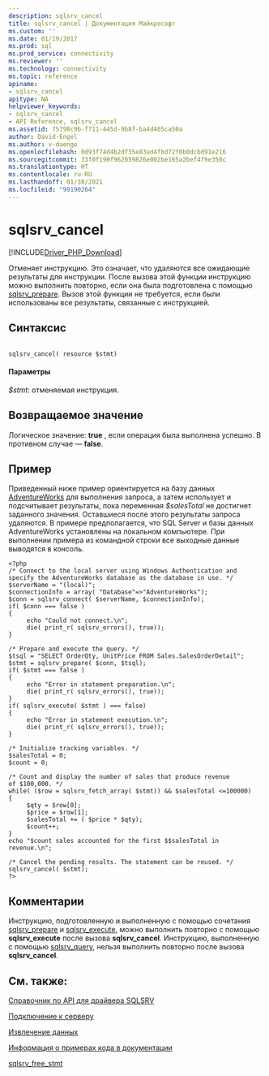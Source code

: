 ```yaml
---
description: sqlsrv_cancel
title: sqlsrv_cancel | Документация Майкрософт
ms.custom: ''
ms.date: 01/19/2017
ms.prod: sql
ms.prod_service: connectivity
ms.reviewer: ''
ms.technology: connectivity
ms.topic: reference
apiname:
- sqlsrv_cancel
apitype: NA
helpviewer_keywords:
- sqlsrv_cancel
- API Reference, sqlsrv_cancel
ms.assetid: 75798c9b-f711-445d-9b8f-ba4d405ca50a
author: David-Engel
ms.author: v-daenge
ms.openlocfilehash: 0d93f74d4b2df35e83ad4fbd72f0b0dcbd91e216
ms.sourcegitcommit: 33f0f190f962059826e002be165a2bef4f9e350c
ms.translationtype: HT
ms.contentlocale: ru-RU
ms.lasthandoff: 01/30/2021
ms.locfileid: "99190264"
---
```

# <a name="sqlsrv_cancel"></a>sqlsrv_cancel
[!INCLUDE[Driver_PHP_Download](../../includes/driver_php_download.md)]

Отменяет инструкцию. Это означает, что удаляются все ожидающие результаты для инструкции. После вызова этой функции инструкцию можно выполнить повторно, если она была подготовлена с помощью [sqlsrv_prepare](../../connect/php/sqlsrv-prepare.md). Вызов этой функции не требуется, если были использованы все результаты, связанные с инструкцией.  
  
## <a name="syntax"></a>Синтаксис  
  
```  
  
sqlsrv_cancel( resource $stmt)  
```  
  
#### <a name="parameters"></a>Параметры  
*$stmt*: отменяемая инструкция.  
  
## <a name="return-value"></a>Возвращаемое значение  
Логическое значение: **true** , если операция была выполнена успешно. В противном случае — **false**.  
  
## <a name="example"></a>Пример  
Приведенный ниже пример ориентируется на базу данных [AdventureWorks](https://github.com/Microsoft/sql-server-samples/tree/master/samples/databases/adventure-works) для выполнения запроса, а затем использует и подсчитывает результаты, пока переменная *$salesTotal* не достигнет заданного значения. Оставшиеся после этого результаты запроса удаляются. В примере предполагается, что SQL Server и базы данных AdventureWorks установлены на локальном компьютере. При выполнении примера из командной строки все выходные данные выводятся в консоль.  
  
```  
<?php  
/* Connect to the local server using Windows Authentication and   
specify the AdventureWorks database as the database in use. */  
$serverName = "(local)";  
$connectionInfo = array( "Database"=>"AdventureWorks");  
$conn = sqlsrv_connect( $serverName, $connectionInfo);  
if( $conn === false )  
{  
     echo "Could not connect.\n";  
     die( print_r( sqlsrv_errors(), true));  
}  
  
/* Prepare and execute the query. */  
$tsql = "SELECT OrderQty, UnitPrice FROM Sales.SalesOrderDetail";  
$stmt = sqlsrv_prepare( $conn, $tsql);  
if( $stmt === false )  
{  
     echo "Error in statement preparation.\n";  
     die( print_r( sqlsrv_errors(), true));  
}  
if( sqlsrv_execute( $stmt ) === false)  
{  
     echo "Error in statement execution.\n";  
     die( print_r( sqlsrv_errors(), true));  
}  
  
/* Initialize tracking variables. */  
$salesTotal = 0;  
$count = 0;  
  
/* Count and display the number of sales that produce revenue  
of $100,000. */  
while( ($row = sqlsrv_fetch_array( $stmt)) && $salesTotal <=100000)  
{  
     $qty = $row[0];  
     $price = $row[1];  
     $salesTotal += ( $price * $qty);  
     $count++;  
}  
echo "$count sales accounted for the first $$salesTotal in revenue.\n";  
  
/* Cancel the pending results. The statement can be reused. */  
sqlsrv_cancel( $stmt);  
?>  
```  
  
## <a name="comments"></a>Комментарии  
Инструкцию, подготовленную и выполненную с помощью сочетания [sqlsrv_prepare](../../connect/php/sqlsrv-prepare.md) и [sqlsrv_execute](../../connect/php/sqlsrv-execute.md), можно выполнить повторно с помощью **sqlsrv_execute** после вызова **sqlsrv_cancel**. Инструкцию, выполненную с помощью [sqlsrv_query](../../connect/php/sqlsrv-query.md), нельзя выполнить повторно после вызова **sqlsrv_cancel**.  
  
## <a name="see-also"></a>См. также:  
[Справочник по API для драйвера SQLSRV](../../connect/php/sqlsrv-driver-api-reference.md)

[Подключение к серверу](../../connect/php/connecting-to-the-server.md)

[Извлечение данных](../../connect/php/retrieving-data.md)

[Информация о примерах кода в документации](../../connect/php/about-code-examples-in-the-documentation.md)

[sqlsrv_free_stmt](../../connect/php/sqlsrv-free-stmt.md)

  
